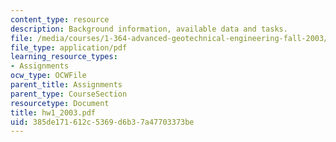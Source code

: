```yaml
---
content_type: resource
description: Background information, available data and tasks.
file: /media/courses/1-364-advanced-geotechnical-engineering-fall-2003/385de171612c5369d6b37a47703373be_hw1_2003.pdf
file_type: application/pdf
learning_resource_types:
- Assignments
ocw_type: OCWFile
parent_title: Assignments
parent_type: CourseSection
resourcetype: Document
title: hw1_2003.pdf
uid: 385de171-612c-5369-d6b3-7a47703373be
---
```

